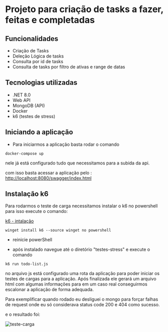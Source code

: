 # Projeto para criação de tasks a fazer, feitas e completadas

## Funcionalidades

- Criação de Tasks
- Deleção Lógica de tasks
- Consulta por id de tasks
- Consulta de tasks por filtro de ativas e range de datas

## Tecnologias utilizadas

- .NET 8.0
- Web API
- MongoDB (API)
- Docker
- k6 (testes de stress)

## Iniciando a aplicação

- Para iniciarmos a aplicação basta rodar o comando

``` docker-compose up ```

nele já está configurado tudo que necessitamos para a subida da api.

com isso basta acessar a aplicação pelo : <http://localhost:8080/swagger/index.html>

## Instalação k6

Para rodarmos o teste de carga necessitamos instalar o k6 no powershell para isso
execute o comando:

[k6 - intalação](https://k6.io/docs/get-started/installation/)

``` winget install k6 --source winget no powershell ```

- reinicie powerShell

- após instalado navegue até o diretório "testes-stress" e execute o comando

``` k6 run todo-list.js ```

no arquivo js está configurado uma rota da aplicação para poder iniciar os testes de cargas para a aplicação.
Após finalizada ele gerará um arquivo html com algumas informações para em um caso real conseguirmos escalonar a aplicação de forma adequada.

Para exemplificar quando rodado eu desliguei o mongo para forçar falhas de request onde eu só considerava status code 200 e 404 como sucesso.

e o resultado foi:

![teste-carga](teste-carga.png)
